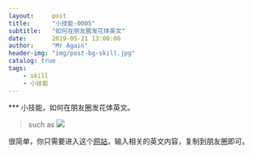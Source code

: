 ```yaml
---
layout:     post 
title:      "小技能-0005"
subtitle:   "如何在朋友圈发花体英文" 
date:       2019-05-21 13:00:00
author:     "Mr Again"
header-img: "img/post-bg-skill.jpg"
catalog: true
tags:
    - skill
    - 小技能
---
```


*** 小技能，如何在朋友圈发花体英文。

> such as
![](http://ww1.sinaimg.cn/large/aaad9794gy1g38s6fvu3ej216o0i6q7h.jpg)

很简单，你只需要进入这个[网站](https://beizhedenglong.github.io/weird-fonts)，输入相关的英文内容，复制到朋友圈即可。